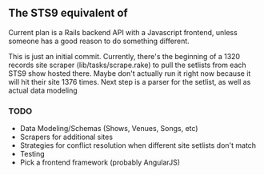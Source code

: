 <h2>The STS9 equivalent of <a href="http://allthings.umphreys.com"></a></h2>
<p>Current plan is a Rails backend API with a Javascript frontend, unless someone has a good reason to do something different.</p>
<p>This is just an initial commit.  Currently, there's the beginning of a 1320 records site scraper (lib/tasks/scrape.rake) to pull the setlists from each STS9 show hosted there.  Maybe don't actually run it right now because it will hit their site 1376 times.  Next step is a parser for the setlist, as well as actual data modeling</p>
<h3>TODO</h3>
<ul>
  <li>Data Modeling/Schemas (Shows, Venues, Songs, etc)</li>
  <li>Scrapers for additional sites</li>
  <li>Strategies for conflict resolution when different site setlists don't match</li>
  <li>Testing</li>
  <li>Pick a frontend framework (probably AngularJS)</li>
</ul>